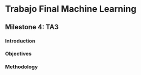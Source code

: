 # Trabajo Final Machine Learning
## Milestone 4: TA3
### Introduction
### Objectives
### Methodology
